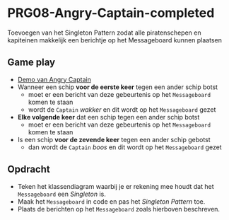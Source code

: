 # PRG08-Angry-Captain-completed

Toevoegen van het Singleton Pattern zodat alle piratenschepen en kapiteinen makkelijk een berichtje op het Messageboard kunnen plaatsen

## Game play

- [Demo van Angry Captain](https://hr-cmgt.github.io/PRG08-Angry-Captain-completed/)
- Wanneer een schip **voor de eerste keer** tegen een ander schip botst
    - moet er een bericht van deze gebeurtenis op het `Messageboard` komen te staan
    - wordt de `Captain` *wakker* en dit wordt op het `Messageboard` gezet
- **Elke volgende keer** dat een schip tegen een ander schip botst
    - moet er een bericht van deze gebeurtenis op het `Messageboard` komen te staan
- Is een schip **voor de zevende keer** tegen een ander schip gebotst
    - dan wordt de `Captain` *boos* en dit wordt op het `Messageboard` gezet

## Opdracht
- Teken het klassendiagram waarbij je er rekening mee houdt dat het `Messageboard` een *Singleton* is.
- Maak het `Messageboard` in code en pas het *Singleton Pattern* toe.
- Plaats de berichten op het `Messageboard` zoals hierboven beschreven.
